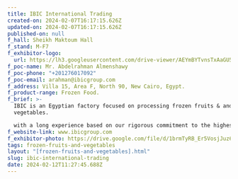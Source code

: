 ```yaml
---
title: IBIC International Trading
created-on: 2024-02-07T16:17:15.626Z
updated-on: 2024-02-07T16:17:15.626Z
published-on: null
f_hall: Sheikh Maktoum Hall
f_stand: M-F7
f_exhibitor-logo:
  url: https://lh3.googleusercontent.com/drive-viewer/AEYmBYTvnsTxAaGU5UR91Nj3lH0AMkQLcud2uI1z57LE5WjxFN9qhj823eNKq1AzwANoeAMU8fs0WCMh3cINPBSmgW0MdfAMPg=s1600
f_poc-name: Mr. Abdelrahman Almenshawy
f_poc-phone: "+201276017092"
f_poc-email: arahman@ibicgroup.com
f_address: Villa 15, Area F, North 90, New Cairo, Egypt.
f_product-range: Frozen Food.
f_brief: >-
  IBIC is an Egyptian factory focused on processing frozen fruits & and
  vegetables.

  with a long experience based on our rigorous commitment to the highest standards of quality, we insist on controlling the production cycle from farm to final product, with visibility and quality assurance at each phase.
f_website-link: www.ibicgroup.com
f_exhibitor-photo: https://drive.google.com/file/d/1brmTyRB_Er5VosjJuz63oNaCKEl6FGzu/view?usp=drive_link
tags: frozen-fruits-and-vegetables
layout: "[frozen-fruits-and-vegetables].html"
slug: ibic-international-trading
date: 2024-02-12T11:27:45.688Z
---
```


